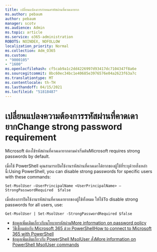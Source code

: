 ```yaml
---
title: เปลี่ยนแปลงการกําหนดรหัสผ่านที่คาดเดายาก
ms.author: pebaum
author: pebaum
manager: scotv
ms.audience: Admin
ms.topic: article
ms.service: o365-administration
ROBOTS: NOINDEX, NOFOLLOW
localization_priority: Normal
ms.collection: Adm_O365
ms.custom:
- "9000105"
- "1600"
ms.openlocfilehash: cf5cab9a1c2dd4226997d93417dc7104347f8a6e
ms.sourcegitcommit: 8bc60ec34bc1e40685e3976576e04a2623f63a7c
ms.translationtype: MT
ms.contentlocale: th-TH
ms.lasthandoff: 04/15/2021
ms.locfileid: "51818487"
---
```

# <a name="change-strong-password-requirement"></a><span data-ttu-id="0a8d1-102">เปลี่ยนแปลงความต้องการรหัสผ่านที่คาดเดายาก</span><span class="sxs-lookup"><span data-stu-id="0a8d1-102">Change strong password requirement</span></span>

<span data-ttu-id="0a8d1-103">Microsoft ต้องใช้รหัสผ่านที่คาดเดายากตามค่าเริ่มต้น</span><span class="sxs-lookup"><span data-stu-id="0a8d1-103">Microsoft requires strong passwords by default.</span></span>

<span data-ttu-id="0a8d1-104">เมื่อใช้ PowerShell คุณสามารถปิดใช้งานรหัสผ่านที่คาดเดาได้ยากของผู้ใช้ที่ระบุด้วยสั่งเหล่านี้:</span><span class="sxs-lookup"><span data-stu-id="0a8d1-104">Using PowerShell, you can disable strong passwords for specific users with these commands:</span></span>

`Set-MsolUser –UserPrincipalName <UserPrincipalName> –StrongPasswordRequired  $false`

<span data-ttu-id="0a8d1-105">เมื่อต้องการปิดใช้งานรหัสผ่านที่คาดเดายากของผู้ใช้ทั้งหมด ให้ใช้</span><span class="sxs-lookup"><span data-stu-id="0a8d1-105">To disable strong passwords for all users, use:</span></span>

`Get-MsolUser | Set-MsolUser -StrongPasswordRequired $false`

- [<span data-ttu-id="0a8d1-106">ข้อมูลเพิ่มเติมเกี่ยวกับนโยบายรหัสผ่าน</span><span class="sxs-lookup"><span data-stu-id="0a8d1-106">More information on password policy</span></span>](https://docs.microsoft.com/azure/active-directory/authentication/concept-sspr-policy#password-policies-that-only-apply-to-cloud-user-accounts)
- [<span data-ttu-id="0a8d1-107">วิธีเชื่อมต่อกับ Microsoft 365 ด้วย PowerShell</span><span class="sxs-lookup"><span data-stu-id="0a8d1-107">How to connect to Microsoft 365 with PowerShell</span></span>](https://docs.microsoft.com/office365/enterprise/powershell/connect-to-office-365-powershell#connect-with-the-microsoft-azure-active-directory-module-for-windows-powershell)
- [<span data-ttu-id="0a8d1-108">ข้อมูลเพิ่มเติมเกี่ยวกับ PowerShell MsolUser สั่ง</span><span class="sxs-lookup"><span data-stu-id="0a8d1-108">More information on PowerShell MsolUser commands</span></span>](https://docs.microsoft.com/powershell/module/msonline/set-msoluser?view=azureadps-1.0)
